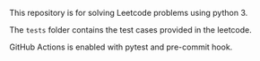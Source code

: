 This repository is for solving Leetcode problems using python 3.

The `tests` folder contains the test cases provided in the leetcode.

GitHub Actions is enabled with pytest and pre-commit hook.

